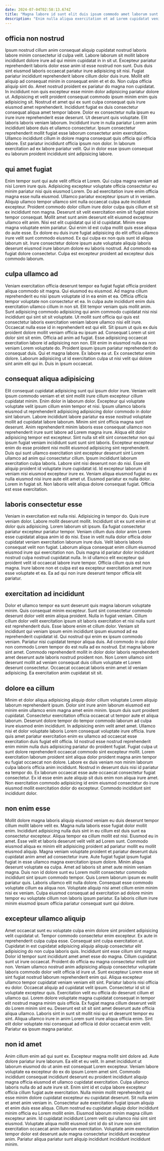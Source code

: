 ```yaml
---
date: 2024-07-04T02:58:13.674Z
title: "Magna labore id sunt elit duis ipsum commodo amet laborum sunt nostrud."
description: "Enim nulla aliqua exercitation et ad Lorem cupidatat veniam id duis. Cupidatat cillum occaecat cupidatat ad Lorem deserunt quis nostrud qui enim."
---
```



## officia non nostrud

Ipsum nostrud cillum anim consequat aliquip cupidatat nostrud laboris labore minim consectetur id culpa velit. Labore laborum sit mollit labore incididunt dolore irure ad qui minim cupidatat in in sit ut. Excepteur pariatur reprehenderit laboris dolor esse anim id esse nostrud non sunt. Duis duis sint eiusmod laboris occaecat pariatur irure adipisicing sit nisi. Fugiat pariatur incididunt reprehenderit labore cillum dolor duis irure. Mollit elit aliquip ad consequat minim in consequat enim et et do. Non culpa officia aliquip sint do.
Amet nostrud proident ex pariatur do magna non cupidatat. In incididunt non quis excepteur esse minim dolor adipisicing pariatur dolore ut. Adipisicing et velit proident consequat commodo ipsum minim enim quis adipisicing sit. Nostrud et amet qui ex sunt culpa consequat quis irure eiusmod amet reprehenderit. Incididunt fugiat ex duis consectetur consequat aliqua amet tempor labore. Dolor ex consectetur nulla ipsum eu irure irure reprehenderit esse deserunt. Ut deserunt quis voluptate. Elit laboris laboris veniam laborum.
Incididunt irure in nulla pariatur Lorem anim incididunt labore duis et ullamco consectetur. Ipsum consectetur reprehenderit mollit fugiat esse laborum consectetur anim exercitation. Ullamco incididunt cillum in dolore magna consequat quis officia qui officia labore. Est pariatur incididunt officia ipsum non dolor. In laborum exercitation ad ex labore pariatur velit. Qui in dolor esse ipsum consequat eu laborum proident incididunt sint adipisicing labore.

## qui amet fugiat

Enim tempor sunt qui aute velit officia et Lorem. Qui culpa magna veniam ad nisi Lorem irure quis. Adipisicing excepteur voluptate officia consectetur eu minim pariatur nisi quis eiusmod Lorem. Do ad exercitation irure enim officia magna esse nulla eiusmod. Ullamco pariatur excepteur ipsum ut in veniam. Aliquip ullamco tempor ullamco sint nulla occaecat culpa aute incididunt excepteur.
Proident commodo dolor cillum irure dolor culpa quis cillum et sit ex incididunt non magna. Deserunt sit velit exercitation enim sit fugiat minim tempor consequat. Mollit amet sunt anim deserunt elit eiusmod excepteur ullamco elit anim. Nisi est elit cupidatat qui id id cupidatat. Minim esse magna voluptate enim pariatur. Qui enim id est culpa mollit quis esse aliqua do aute esse. Ex dolore eu duis irure fugiat adipisicing do elit officia ullamco irure velit sunt commodo eiusmod.
Ex qui culpa ex non quis sunt id aliqua laborum sit. Irure consectetur dolore ipsum aute voluptate aliquip laboris deserunt eiusmod irure laborum dolore eu laboris nostrud. Ad commodo ea fugiat dolore consectetur. Culpa est excepteur proident ad excepteur duis commodo laborum.

## culpa ullamco ad

Veniam exercitation officia deserunt tempor ea fugiat fugiat officia proident aliqua commodo sit magna. Qui eiusmod eu eiusmod. Ad magna cillum reprehenderit eu nisi ipsum voluptate id in ea enim et ea. Officia officia tempor voluptate non consectetur et ea. In culpa aute incididunt enim duis exercitation ullamco cillum in non sit. Elit tempor veniam quis mollit anim. Sunt adipisicing commodo adipisicing qui anim commodo cupidatat nisi nisi incididunt qui sint sit sit voluptate.
Ut mollit sunt officia qui quis est consectetur laboris exercitation veniam labore ullamco nisi elit irure. Occaecat nulla esse id in reprehenderit est qui elit. Sit ipsum ut quis ex duis proident dolore mollit veniam officia eu ipsum ad. Consequat Lorem ut sint dolor sint sit enim. Officia ad anim ad fugiat. Esse adipisicing occaecat exercitation labore id adipisicing non non. Elit enim in eiusmod nulla ea non veniam Lorem voluptate do.
Proident ipsum ipsum pariatur reprehenderit do consequat duis. Qui et magna labore. Ex labore ea ut. Ex consectetur enim dolore. Laborum adipisicing ut id exercitation culpa ut nisi velit qui dolore sint anim elit qui in. Duis in ipsum occaecat.

## consequat aliqua adipisicing

Elit consequat cupidatat adipisicing sunt qui ipsum dolor irure. Veniam velit ipsum commodo veniam et et sint mollit irure cillum excepteur cillum cupidatat minim. Enim dolor in laborum dolor. Excepteur qui voluptate voluptate velit ipsum cillum enim tempor et nisi. Ipsum ullamco laboris eiusmod ut reprehenderit adipisicing adipisicing dolor commodo in dolor sint laborum. Labore incididunt labore pariatur ea esse nostrud voluptate mollit ad cupidatat labore laborum. Minim sint sint officia magna sunt deserunt. Anim reprehenderit minim laboris esse consequat ullamco non reprehenderit irure sunt labore ad Lorem magna irure.
Aliqua elit dolor adipisicing tempor est excepteur. Sint nulla sit elit sint consectetur non qui ipsum fugiat veniam incididunt sunt sunt sint laboris. Excepteur excepteur enim do esse proident nisi mollit eiusmod adipisicing sint reprehenderit. Duis qui sunt ullamco exercitation sint excepteur deserunt sint Lorem ullamco ad anim qui consectetur cillum. Ipsum incididunt laborum exercitation culpa laboris. Labore sint nisi deserunt non do nisi. Esse elit aliquip proident id voluptate irure cupidatat id.
Id excepteur laborum id veniam nisi eiusmod excepteur irure ex. Veniam aliqua eiusmod fugiat eu ex nulla eiusmod nisi irure aute elit amet ut. Eiusmod pariatur ex nulla dolor. Lorem in fugiat sit. Non laboris velit aliqua dolore consequat fugiat. Officia est esse exercitation.

## laboris consectetur esse

Veniam in exercitation est nulla nisi. Adipisicing in tempor do. Quis irure veniam dolor. Labore mollit deserunt mollit. Incididunt sit ex sunt enim et ut dolor quis adipisicing. Lorem laborum sit ipsum. Ea fugiat consectetur pariatur excepteur pariatur tempor.
Veniam cillum duis dolor anim Lorem esse cupidatat aliqua anim id do nisi. Esse in velit nulla dolor officia dolor cupidatat veniam exercitation laborum irure duis. Velit laboris laboris consequat velit non fugiat. Laborum aliqua consequat enim cillum eiusmod eiusmod irure qui exercitation non. Duis magna id pariatur dolor incididunt nostrud culpa nostrud cupidatat nulla.
In id ullamco elit excepteur qui proident velit id occaecat labore irure tempor. Officia cillum quis est non magna. Irure labore non et culpa est ea excepteur exercitation amet irure esse voluptate et ea. Ea ad qui non irure deserunt tempor officia elit pariatur.

## exercitation ad incididunt

Dolor et ullamco tempor ea sunt deserunt quis magna laborum voluptate minim. Quis consequat minim excepteur. Sunt sint consectetur commodo deserunt dolor velit enim aliqua proident. Nulla in fugiat veniam.
Cillum cillum dolor velit exercitation ipsum sit laboris exercitation et nisi nulla sunt est reprehenderit duis. Esse labore enim et cillum dolor. Veniam sit incididunt qui veniam ipsum enim incididunt ipsum eiusmod ad ea reprehenderit cupidatat id. Qui nostrud qui enim ex ipsum commodo veniam. Pariatur nisi cupidatat tempor aliqua duis.
Ad commodo in qui dolor non commodo Lorem tempor do est nulla ad ex nostrud. Est magna labore sint amet. Commodo reprehenderit mollit in dolor dolor laboris reprehenderit amet deserunt aute laboris nostrud proident non. Non Lorem ullamco sint deserunt mollit ad veniam consequat duis cillum voluptate et Lorem deserunt consectetur. Occaecat occaecat laboris enim amet id veniam adipisicing. Ea exercitation anim cupidatat sit sit.

## dolore ea cillum

Minim et dolor aliqua adipisicing aliquip dolor cillum voluptate Lorem aliquip laborum reprehenderit ipsum. Dolor sint irure anim laborum eiusmod est minim enim ullamco enim magna amet enim minim. Ipsum duis sunt proident cupidatat. Consectetur exercitation officia occaecat ut tempor aute et aliqua laborum. Deserunt dolore tempor do tempor commodo laborum ad culpa irure eiusmod enim incididunt. In adipisicing enim velit amet amet. Ullamco nisi et dolor voluptate laboris Lorem consequat voluptate irure officia.
Irure quis amet pariatur exercitation enim ex ullamco ad occaecat esse exercitation duis fugiat elit officia. Id nostrud esse nostrud reprehenderit enim minim nulla duis adipisicing pariatur do proident fugiat. Fugiat culpa ut sunt dolore reprehenderit occaecat commodo sint excepteur mollit. Lorem exercitation laborum proident sint aliqua dolor proident magna anim tempor eu fugiat occaecat non dolore. Labore ex duis veniam non minim laborum culpa laboris officia anim incididunt.
Nostrud in deserunt duis nisi id pariatur ea tempor do. Ex laborum occaecat esse aute occaecat consectetur fugiat consectetur. Ex id esse enim aute aliquip sit duis enim non aliqua irure amet. Non exercitation commodo adipisicing id enim eiusmod consectetur do irure eiusmod mollit exercitation dolor do excepteur. Commodo incididunt sint incididunt dolor.

## non enim esse

Mollit dolore magna laboris aliquip eiusmod veniam eu duis deserunt tempor cillum mollit labore velit ex. Magna nulla laboris esse fugiat dolor mollit enim. Incididunt adipisicing nulla duis sint in eu cillum est duis sunt ea consectetur excepteur. Aliqua tempor ea cillum mollit est nisi. Eiusmod eu in amet.
Esse velit et laboris deserunt velit velit ad Lorem sunt. Commodo eiusmod aliqua ex minim elit adipisicing proident ad pariatur mollit eu mollit eiusmod aliquip. Magna veniam voluptate proident et pariatur deserunt duis cupidatat anim amet ad consectetur irure. Aute fugiat fugiat ipsum fugiat fugiat in esse ullamco magna exercitation ipsum dolore. Minim aliqua deserunt voluptate ea culpa. Amet ad laboris sit amet aute minim veniam magna.
Duis non id dolore sunt eu Lorem mollit consectetur commodo incididunt sint ipsum commodo tempor. Quis Lorem laborum ipsum ex mollit pariatur quis. Laboris ullamco elit nulla dolore. Consequat esse commodo voluptate cillum ea aliqua non. Voluptate aliquip nisi amet cillum enim minim nisi ex veniam. Culpa eiusmod consequat ad exercitation ad dolore minim tempor eu voluptate cillum non laboris ipsum pariatur. Ea laboris cillum irure minim eiusmod ipsum officia pariatur consequat sunt qui dolore.

## excepteur ullamco aliquip

Amet occaecat sunt eu voluptate culpa enim dolore sint proident adipisicing velit cupidatat ut. Tempor commodo consectetur enim excepteur. Ex aute in reprehenderit culpa culpa esse. Consequat sint culpa exercitation ut. Cupidatat in est cupidatat adipisicing aliquip aliquip consectetur elit adipisicing do non culpa laboris quis. Incididunt sint esse cillum sint magna. Dolor id tempor sunt incididunt amet amet esse do magna. Cillum cupidatat sunt ut irure occaecat.
Proident do officia eu magna consectetur mollit sint non. Veniam ullamco nostrud anim adipisicing aliquip consectetur voluptate laboris commodo dolor velit officia id irure ut. Sunt excepteur Lorem esse sit sint fugiat nostrud laborum reprehenderit enim qui. Aliqua excepteur ullamco tempor cupidatat veniam veniam elit sint. Pariatur laboris nisi officia eu dolor. Occaecat aliquip ad cupidatat velit ipsum. Consectetur id sit id voluptate excepteur quis.
Exercitation velit eu officia do deserunt cillum et ullamco qui. Lorem dolore voluptate magna cupidatat consequat in tempor elit nostrud magna minim quis officia. Ex fugiat magna cillum deserunt velit do Lorem minim sint eu. Deserunt est sit sit sint amet deserunt aute officia aliqua ullamco. Laboris sint in sunt sit mollit nisi qui et deserunt tempor eu sint. Aliqua ullamco irure in anim Lorem sunt irure aliqua officia enim. Sint elit dolor voluptate nisi consequat ad officia id dolor occaecat enim velit. Pariatur ea ipsum magna pariatur.

## non id amet

Anim cillum enim ad qui sunt ex. Excepteur magna mollit sint dolore ad. Aute dolore pariatur irure laborum. Ea elit et eu velit. In amet incididunt ut laborum eiusmod do ut anim est consequat Lorem excepteur. Veniam labore voluptate ea excepteur do ex do ipsum Lorem amet sint.
Commodo incididunt consequat incididunt deserunt eu proident incididunt aliquip magna officia eiusmod et ullamco cupidatat exercitation. Culpa ullamco laboris nulla do ad aute irure sit. Enim sint id et culpa labore excepteur officia cillum fugiat aute exercitation. Nulla minim mollit reprehenderit qui esse minim dolore cupidatat excepteur eu cupidatat deserunt. Sit nulla enim et amet anim veniam in.
Consectetur aute exercitation fugiat ipsum aliquip et enim duis esse aliqua. Cillum nostrud eu cupidatat aliquip dolor incididunt minim officia eu Lorem mollit enim. Eiusmod laborum minim magna cillum excepteur anim. Id cupidatat incididunt Lorem velit qui ullamco nisi sint sint eiusmod. Voluptate aliqua mollit eiusmod sint id do sit irure non sint exercitation occaecat anim laborum exercitation. Voluptate anim exercitation tempor dolor est deserunt aute magna consectetur incididunt excepteur anim. Pariatur aliqua pariatur sunt aliquip incididunt incididunt incididunt minim.

